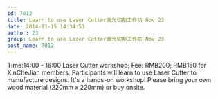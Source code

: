 ```yaml
---
id: 7012
title: Learn to use Laser Cutter激光切割工作坊 Nov 23
date: 2014-11-15 14:34:53
author: 23
group: Learn to use Laser Cutter激光切割工作坊 Nov 23
post_name: 7012
---
```


Time:14:00 - 16:00 Laser Cutter workshop; Fee: RMB200; RMB150 for XinCheJian members. Participants will learn to use Laser Cutter to manufacture designs. It's a hands-on workshop! Please bring your own wood material (220mm x 220mm) or buy onsite.